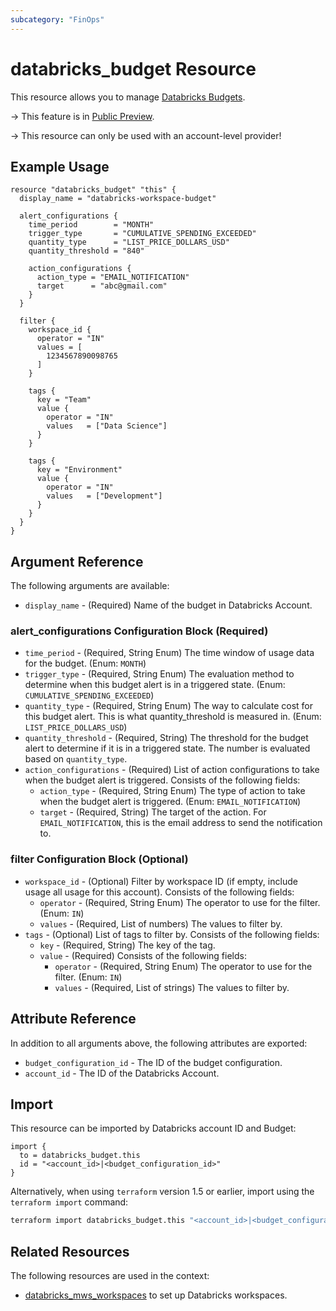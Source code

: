 ```yaml
---
subcategory: "FinOps"
---
```

# databricks_budget Resource

This resource allows you to manage [Databricks Budgets](https://docs.databricks.com/en/admin/account-settings/budgets.html).

-> This feature is in [Public Preview](https://docs.databricks.com/release-notes/release-types.html).

-> This resource can only be used with an account-level provider!

## Example Usage

```hcl
resource "databricks_budget" "this" {
  display_name = "databricks-workspace-budget"

  alert_configurations {
    time_period        = "MONTH"
    trigger_type       = "CUMULATIVE_SPENDING_EXCEEDED"
    quantity_type      = "LIST_PRICE_DOLLARS_USD"
    quantity_threshold = "840"

    action_configurations {
      action_type = "EMAIL_NOTIFICATION"
      target      = "abc@gmail.com"
    }
  }

  filter {
    workspace_id {
      operator = "IN"
      values = [
        1234567890098765
      ]
    }

    tags {
      key = "Team"
      value {
        operator = "IN"
        values   = ["Data Science"]
      }
    }

    tags {
      key = "Environment"
      value {
        operator = "IN"
        values   = ["Development"]
      }
    }
  }
}
```

## Argument Reference

The following arguments are available:

* `display_name` - (Required) Name of the budget in Databricks Account.

### alert_configurations Configuration Block (Required)

* `time_period` - (Required, String Enum) The time window of usage data for the budget. (Enum: `MONTH`)
* `trigger_type` - (Required, String Enum) The evaluation method to determine when this budget alert is in a triggered state. (Enum: `CUMULATIVE_SPENDING_EXCEEDED`)
* `quantity_type` - (Required, String Enum) The way to calculate cost for this budget alert. This is what quantity_threshold is measured in. (Enum: `LIST_PRICE_DOLLARS_USD`)
* `quantity_threshold` - (Required, String) The threshold for the budget alert to determine if it is in a triggered state. The number is evaluated based on `quantity_type`.
* `action_configurations` - (Required) List of action configurations to take when the budget alert is triggered. Consists of the following fields:
  * `action_type` - (Required, String Enum) The type of action to take when the budget alert is triggered. (Enum: `EMAIL_NOTIFICATION`)
  * `target` - (Required, String) The target of the action. For `EMAIL_NOTIFICATION`, this is the email address to send the notification to.

### filter Configuration Block (Optional)

* `workspace_id` - (Optional) Filter by workspace ID (if empty, include usage all usage for this account). Consists of the following fields:
  * `operator` - (Required, String Enum) The operator to use for the filter. (Enum: `IN`)
  * `values` - (Required, List of numbers) The values to filter by.
* `tags` - (Optional) List of tags to filter by. Consists of the following fields:
  * `key` - (Required, String) The key of the tag.
  * `value` - (Required) Consists of the following fields:
    * `operator` - (Required, String Enum) The operator to use for the filter. (Enum: `IN`)
    * `values` - (Required, List of strings) The values to filter by.

## Attribute Reference

In addition to all arguments above, the following attributes are exported:

* `budget_configuration_id` - The ID of the budget configuration.
* `account_id` - The ID of the Databricks Account.

## Import

This resource can be imported by Databricks account ID and Budget:

```hcl
import {
  to = databricks_budget.this
  id = "<account_id>|<budget_configuration_id>"
}
```

Alternatively, when using `terraform` version 1.5 or earlier, import using the `terraform import` command:

```bash
terraform import databricks_budget.this "<account_id>|<budget_configuration_id>"
```

## Related Resources

The following resources are used in the context:

* [databricks_mws_workspaces](mws_workspaces.md) to set up Databricks workspaces.

